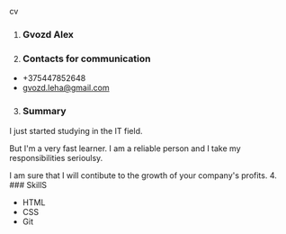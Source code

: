 cv
1. ### Gvozd Alex
2. ### Contacts for communication
- +375447852648
- gvozd.leha@gmail.com
 3. ### Summary
 I just started studying in the IT field.

 But I'm a very fast learner. I am a reliable person and I take my responsibilities serioulsy.

 I am sure that I will contibute to the growth of your company's profits.
4. ### SkillS
- HTML
- CSS
- Git
